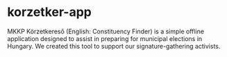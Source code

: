 # korzetker-app
MKKP Körzetkereső (English: Constituency Finder) is a simple offline application designed to assist in preparing for municipal elections in Hungary. We created this tool to support our signature-gathering activists.
